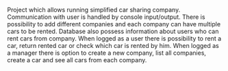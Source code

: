 Project which allows running simplified car sharing company.
Communication with user is handled by console input/output.
There is possibility to add different companies and each company can have multiple cars to be rented. Database also possess information about users who can rent cars from company. When logged as a user there is possibility to rent a car, return rented car or check which car is rented by him.
When logged as a manager there is option to create a new company, list all companies, create a car and see all cars from each company.
